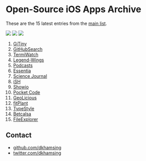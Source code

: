 # Open-Source iOS Apps Archive

These are the 15 latest entries from the [main list](https://github.com/dkhamsing/open-source-ios-apps).

![](https://img.shields.io/badge/Projects-872-green.svg) [![](https://img.shields.io/badge/Twitter-@opensourceios-blue.svg)](https://twitter.com/opensourceios) ![](https://img.shields.io/badge/Updated-May%20%207,%202019-lightgrey.svg)
1. [GiTiny](https://github.com/k-lpmg/GiTiny)
2. [GitHubSearch](https://github.com/Karambirov/GitHubSearch)
3. [TermiWatch](https://github.com/kuglee/TermiWatch)
4. [Legend-Wings](https://github.com/woguan/Legend-Wings)
5. [Podcasts](https://github.com/Karambirov/Podcasts)
6. [Essentia](https://github.com/essentiaone/Essentia-iOS)
7. [Science Journal](https://github.com/google/science-journal-ios)
8. [iSH](https://github.com/tbodt/ish)
9. [Showio](https://github.com/madyanov/showio-app)
10. [Pocket Code](https://github.com/catrobat/catty)
11. [GeoLicious](https://github.com/da3x/GeoLicious)
12. [fitPlant](https://github.com/KrisKodira/fitPlant)
13. [TypeStyle](https://github.com/ebelinski/typestyle-ios)
14. [Betcalsa](https://github.com/emredurukn/betcalsa)
15. [FileExplorer](https://github.com/Augustyniak/FileExplorer)

## Contact

- [github.com/dkhamsing](https://github.com/dkhamsing)
- [twitter.com/dkhamsing](https://twitter.com/dkhamsing)
